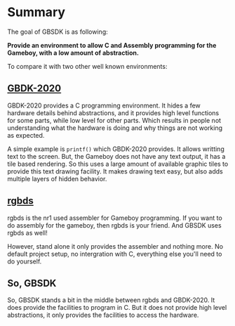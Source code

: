 # Summary

The goal of GBSDK is as following:

**Provide an environment to allow C and Assembly programming for the Gameboy, with a low amount of abstraction.**

To compare it with two other well known environments:

## [GBDK-2020](https://github.com/gbdk-2020/gbdk-2020)

GBDK-2020 provides a C programming environment. It hides a few hardware details behind abstractions, and it provides high level functions for some parts, while low level for other parts.
Which results in people not understanding what the hardware is doing and why things are not working as expected.

A simple example is `printf()` which GBDK-2020 provides. It allows writting text to the screen. But, the Gameboy does not have any text output, it has a tile based rendering.
So this uses a large amount of available graphic tiles to provide this text drawing facility. It makes drawing text easy, but also adds multiple layers of hidden behavior.

## [rgbds](https://rgbds.gbdev.io/)

rgbds is the nr1 used assembler for Gameboy programming. If you want to do assembly for the gameboy, then rgbds is your friend. And GBSDK uses rgbds as well!

However, stand alone it only provides the assembler and nothing more. No default project setup, no intergration with C, everything else you'll need to do yourself.

## So, GBSDK

So, GBSDK stands a bit in the middle between rgbds and GBDK-2020. It does provide the facilities to program in C. But it does not provide high level abstractions, it only provides
the facilities to access the hardware.